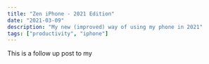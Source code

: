 ```yaml
---
title: "Zen iPhone - 2021 Edition"
date: "2021-03-09"
description: "My new (improved) way of using my phone in 2021"
tags: ["productivity", "iphone"]
---
```


This is a follow up post to my

